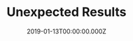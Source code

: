 ---
title: Unexpected Results
date: 2019-01-13T00:00:00.000Z
type: comic
chapter: You Meet in a Tavern
characters:
  - Horbin
  - Veronica
comic:
  rows:
    - cols:
        - panel: /assets/images/wenches-001-a.jpg
        - panel: /assets/images/wenches-001-b.jpg
        - panel: /assets/images/wenches-001-c.jpg
        - panel: /assets/images/wenches-001-d.jpg
    - cols:
        - panel: /assets/images/wenches-001-e.jpg
    - cols:
        - panel: /assets/images/wenches-001-f.jpg
        - panel: /assets/images/wenches-001-g.jpg
        - panel: /assets/images/wenches-001-h.jpg
thumbnail: /assets/images/wenches-001-thumb.jpg
og_image: /assets/images/wenches-001.jpg
---